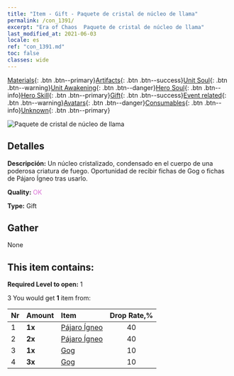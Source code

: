 ```yaml
---
title: "Item - Gift - Paquete de cristal de núcleo de llama"
permalink: /con_1391/
excerpt: "Era of Chaos  Paquete de cristal de núcleo de llama"
last_modified_at: 2021-06-03
locale: es
ref: "con_1391.md"
toc: false
classes: wide
---
```

 [Materials](/ItemsES/){: .btn .btn--primary}[Artifacts](/ItemsES/Artifacts/){: .btn .btn--success}[Unit Soul](/ItemsES/UnitSoul/){: .btn .btn--warning}[Unit Awakening](/ItemsES/UnitAwakening/){: .btn .btn--danger}[Hero Soul](/ItemsES/HeroSoul/){: .btn .btn--info}[Hero Skill](/ItemsES/HeroSkill/){: .btn .btn--primary}[Gift](/ItemsES/Gift/){: .btn .btn--success}[Event related](/ItemsES/Events/){: .btn .btn--warning}[Avatars](/ItemsES/Avatars/){: .btn .btn--danger}[Consumables](/ItemsES/Consumables/){: .btn .btn--info}[Unknown](/ItemsES/Unknown/){: .btn .btn--primary}

 ![Paquete de cristal de núcleo de llama](/images/t/i_907005.png)

## Detalles
 **Descripción:** Un núcleo cristalizado, condensado en el cuerpo de una poderosa criatura de fuego. Oportunidad de recibir fichas de Gog o fichas de Pájaro Ígneo tras usarlo.

 **Quality:** <span style="color: #DA70D6">OK</span>

 **Type:** Gift

## Gather

  None

## This item contains:

 **Required Level to open:** 1

 3 You would get **1** item  from:

  | Nr | Amount |     Item    | Drop Rate,% |
  |:---|:-------|:------------|:---------:|
  | 1 |  **1x** | [Pájaro Ígneo](/ItemsES/unt_268/) | 40 | 
  | 2 |  **2x** | [Pájaro Ígneo](/ItemsES/unt_268/) | 40 | 
  | 3 |  **1x** | [Gog](/ItemsES/unt_227/) | 10 | 
  | 4 |  **3x** | [Gog](/ItemsES/unt_227/) | 10 | 
